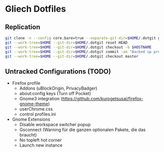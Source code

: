 # Gliech Dotfiles

## Replication
```bash
git clone -n --config core.bare=true --separate-git-dir=$HOME/.dotgit git@github.com:gliech/dotfiles.git $(mktemp -d)
git --work-tree=$HOME --git-dir=$HOME/.dotgit reset HEAD
git --work-tree=$HOME --git-dir=$HOME/.dotgit checkout -b $HOSTNAME
git --work-tree=$HOME --git-dir=$HOME/.dotgit commit -am "Backed up pre-existing configs to local branch"
git --work-tree=$HOME --git-dir=$HOME/.dotgit checkout master
```

## Untracked Configurations (TODO)
- Firefox profile
  - Addons (uBlockOrigin, PrivacyBadger)
  - about:config keys (Turn off Pocket)
  - Gnome3 integration (https://github.com/kurogetsusai/firefox-gnome-theme)
  - userChrome.css
  - control profiles.ini
- Gnome Extensions
  - Disable workspace switcher popup
  - Gsconnect (Warning für die ganzen optionalen Pakete, die das braucht)
  - No topleft hot corner
  - Launch new instance

